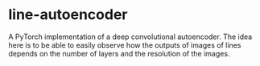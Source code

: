 # line-autoencoder
A PyTorch implementation of a deep convolutional autoencoder. The idea here is to be able to easily observe how the outputs of images of lines depends on the number of layers and the resolution of the images.
